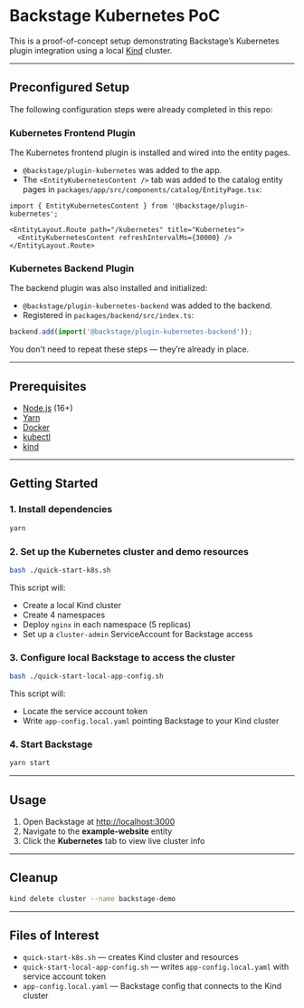 # Backstage Kubernetes PoC

This is a proof-of-concept setup demonstrating Backstage’s Kubernetes plugin integration using a local [Kind](https://kind.sigs.k8s.io/) cluster.

---

## Preconfigured Setup

The following configuration steps were already completed in this repo:

### Kubernetes Frontend Plugin

The Kubernetes frontend plugin is installed and wired into the entity pages.

- `@backstage/plugin-kubernetes` was added to the app.
- The `<EntityKubernetesContent />` tab was added to the catalog entity pages in `packages/app/src/components/catalog/EntityPage.tsx`:

```tsx
import { EntityKubernetesContent } from '@backstage/plugin-kubernetes';

<EntityLayout.Route path="/kubernetes" title="Kubernetes">
  <EntityKubernetesContent refreshIntervalMs={30000} />
</EntityLayout.Route>
````

### Kubernetes Backend Plugin

The backend plugin was also installed and initialized:

* `@backstage/plugin-kubernetes-backend` was added to the backend.
* Registered in `packages/backend/src/index.ts`:

```ts
backend.add(import('@backstage/plugin-kubernetes-backend'));
```

You don't need to repeat these steps — they’re already in place.

---

## Prerequisites

* [Node.js](https://nodejs.org/) (16+)
* [Yarn](https://classic.yarnpkg.com/en/docs/install/)
* [Docker](https://www.docker.com/)
* [kubectl](https://kubernetes.io/docs/tasks/tools/)
* [kind](https://kind.sigs.k8s.io/docs/user/quick-start/)

---

## Getting Started

### 1. Install dependencies

```bash
yarn
```

### 2. Set up the Kubernetes cluster and demo resources

```bash
bash ./quick-start-k8s.sh
```

This script will:

* Create a local Kind cluster
* Create 4 namespaces
* Deploy `nginx` in each namespace (5 replicas)
* Set up a `cluster-admin` ServiceAccount for Backstage access

### 3. Configure local Backstage to access the cluster

```bash
bash ./quick-start-local-app-config.sh
```

This script will:

* Locate the service account token
* Write `app-config.local.yaml` pointing Backstage to your Kind cluster

### 4. Start Backstage

```bash
yarn start
```

---

## Usage

1. Open Backstage at [http://localhost:3000](http://localhost:3000)
2. Navigate to the **example-website** entity
3. Click the **Kubernetes** tab to view live cluster info

---

## Cleanup

```bash
kind delete cluster --name backstage-demo
```

---

## Files of Interest

* `quick-start-k8s.sh` — creates Kind cluster and resources
* `quick-start-local-app-config.sh` — writes `app-config.local.yaml` with service account token
* `app-config.local.yaml` — Backstage config that connects to the Kind cluster